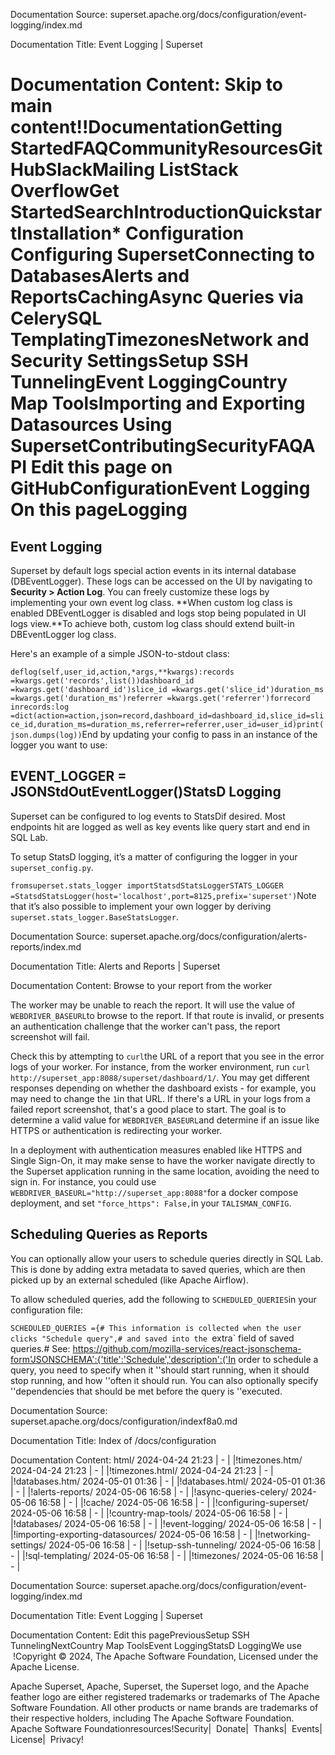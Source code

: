 Documentation Source:
superset.apache.org/docs/configuration/event-logging/index.md

Documentation Title:
Event Logging | Superset

Documentation Content:
Skip to main content!!DocumentationGetting StartedFAQCommunityResourcesGitHubSlackMailing ListStack OverflowGet StartedSearchIntroductionQuickstartInstallation* Configuration
	Configuring SupersetConnecting to DatabasesAlerts and ReportsCachingAsync Queries via CelerySQL TemplatingTimezonesNetwork and Security SettingsSetup SSH TunnelingEvent LoggingCountry Map ToolsImporting and Exporting Datasources
Using SupersetContributingSecurityFAQAPI
Edit this page on GitHubConfigurationEvent Logging
On this pageLogging
=======

Event Logging​
--------------

Superset by default logs special action events in its internal database (DBEventLogger). These logs can be accessed
on the UI by navigating to **Security > Action Log**. You can freely customize these logs by
implementing your own event log class.
**When custom log class is enabled DBEventLogger is disabled and logs
stop being populated in UI logs view.**To achieve both, custom log class should extend built-in DBEventLogger log class.

Here's an example of a simple JSON-to-stdout class:

`deflog(self,user_id,action,*args,**kwargs):records =kwargs.get('records',list())dashboard_id =kwargs.get('dashboard_id')slice_id =kwargs.get('slice_id')duration_ms =kwargs.get('duration_ms')referrer =kwargs.get('referrer')forrecord inrecords:log =dict(action=action,json=record,dashboard_id=dashboard_id,slice_id=slice_id,duration_ms=duration_ms,referrer=referrer,user_id=user_id)print(json.dumps(log))`End by updating your config to pass in an instance of the logger you want to use:

EVENT\_LOGGER = JSONStdOutEventLogger()StatsD Logging​
---------------

Superset can be configured to log events to StatsDif desired. Most endpoints hit are logged as
well as key events like query start and end in SQL Lab.

To setup StatsD logging, it’s a matter of configuring the logger in your `superset_config.py`.

`fromsuperset.stats_logger importStatsdStatsLoggerSTATS_LOGGER =StatsdStatsLogger(host='localhost',port=8125,prefix='superset')`Note that it’s also possible to implement your own logger by deriving
`superset.stats_logger.BaseStatsLogger`.



Documentation Source:
superset.apache.org/docs/configuration/alerts-reports/index.md

Documentation Title:
Alerts and Reports | Superset

Documentation Content:
Browse to your report from the worker​

The worker may be unable to reach the report. It will use the value of `WEBDRIVER_BASEURL`to browse to the report. If that route is invalid, or presents an authentication challenge that the worker can't pass, the report screenshot will fail.

Check this by attempting to `curl`the URL of a report that you see in the error logs of your worker. For instance, from the worker environment, run `curl http://superset_app:8088/superset/dashboard/1/`. You may get different responses depending on whether the dashboard exists - for example, you may need to change the `1`in that URL. If there's a URL in your logs from a failed report screenshot, that's a good place to start. The goal is to determine a valid value for `WEBDRIVER_BASEURL`and determine if an issue like HTTPS or authentication is redirecting your worker.

In a deployment with authentication measures enabled like HTTPS and Single Sign-On, it may make sense to have the worker navigate directly to the Superset application running in the same location, avoiding the need to sign in. For instance, you could use `WEBDRIVER_BASEURL="http://superset_app:8088"`for a docker compose deployment, and set `"force_https": False,`in your `TALISMAN_CONFIG`.

Scheduling Queries as Reports​
------------------------------

You can optionally allow your users to schedule queries directly in SQL Lab. This is done by adding
extra metadata to saved queries, which are then picked up by an external scheduled (like
Apache Airflow).

To allow scheduled queries, add the following to `SCHEDULED_QUERIES`in your configuration file:

`SCHEDULED_QUERIES ={# This information is collected when the user clicks "Schedule query",# and saved into the `extra` field of saved queries.# See: https://github.com/mozilla-services/react-jsonschema-form'JSONSCHEMA':{'title':'Schedule','description':('In order to schedule a query, you need to specify when it ''should start running, when it should stop running, and how ''often it should run. You can also optionally specify ''dependencies that should be met before the query is ''executed.



Documentation Source:
superset.apache.org/docs/configuration/indexf8a0.md

Documentation Title:
Index of /docs/configuration

Documentation Content:
html/ 2024-04-24 21:23 | - |
|!timezones.htm/ 2024-04-24 21:23 | - |
|!timezones.html/ 2024-04-24 21:23 | - |
|!databases.htm/ 2024-05-01 01:36 | - |
|!databases.html/ 2024-05-01 01:36 | - |
|!alerts-reports/ 2024-05-06 16:58 | - |
|!async-queries-celery/ 2024-05-06 16:58 | - |
|!cache/ 2024-05-06 16:58 | - |
|!configuring-superset/ 2024-05-06 16:58 | - |
|!country-map-tools/ 2024-05-06 16:58 | - |
|!databases/ 2024-05-06 16:58 | - |
|!event-logging/ 2024-05-06 16:58 | - |
|!importing-exporting-datasources/ 2024-05-06 16:58 | - |
|!networking-settings/ 2024-05-06 16:58 | - |
|!setup-ssh-tunneling/ 2024-05-06 16:58 | - |
|!sql-templating/ 2024-05-06 16:58 | - |
|!timezones/ 2024-05-06 16:58 | - |



Documentation Source:
superset.apache.org/docs/configuration/event-logging/index.md

Documentation Title:
Event Logging | Superset

Documentation Content:
Edit this pagePreviousSetup SSH TunnelingNextCountry Map ToolsEvent LoggingStatsD LoggingWe use  !Copyright © 2024,
 The Apache Software Foundation,
 Licensed under the Apache License.

Apache Superset, Apache, Superset, the Superset logo, and the Apache feather logo are either registered trademarks or trademarks of The Apache Software Foundation. All other products or name brands are trademarks of their respective holders, including The Apache Software Foundation.
 Apache Software Foundationresources!Security| 
 Donate| 
 Thanks| 
 Events| 
 License| 
 Privacy!



